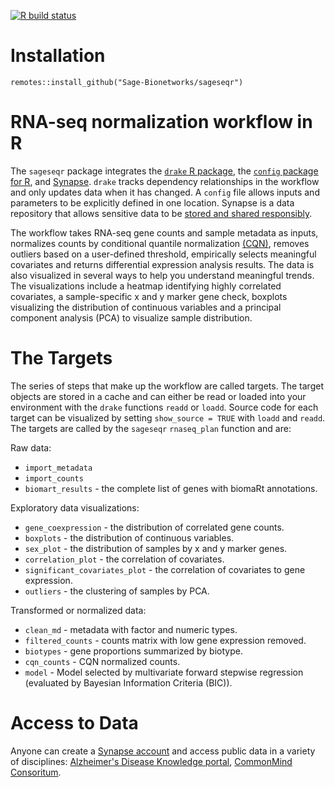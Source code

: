 <!-- badges: start -->
  [![R build status](https://github.com/kelshmo/sageseqr/workflows/R-CMD-check/badge.svg)](https://github.com/kelshmo/sageseqr/actions)
<!-- badges: end -->
# Installation 
`remotes::install_github("Sage-Bionetworks/sageseqr")`

# RNA-seq normalization workflow in R

The `sageseqr` package integrates the [`drake` R package](https://github.com/ropensci/drake/), the [`config` package for R](https://cran.r-project.org/web/packages/config/vignettes/introduction.html), and [Synapse](https://www.synapse.org/). `drake` tracks dependency relationships in the workflow and only updates data when it has changed. A `config` file allows inputs and parameters to be explicitly defined in one location. Synapse is a data repository that allows sensitive data to be [stored and shared responsibly](https://docs.synapse.org/articles/article_index.html#governance). 

The workflow takes RNA-seq gene counts and sample metadata as inputs, normalizes counts by conditional quantile normalization [(CQN)](https://bioconductor.org/packages/release/bioc/html/cqn.html), removes outliers based on a user-defined threshold, empirically selects meaningful covariates and returns differential expression analysis results. The data is also visualized in several ways to help you understand meaningful trends. The visualizations include a heatmap identifying highly correlated covariates, a sample-specific x and y marker gene check, boxplots visualizing the distribution of continuous variables and a principal component analysis (PCA) to visualize sample distribution.

# The Targets

The series of steps that make up the workflow are called targets. The target objects are stored in a cache and can either be read or loaded into your environment with the `drake` functions `readd` or `loadd`. Source code for each target can be visualized by setting `show_source = TRUE` with `loadd` and `readd`. The targets are called by the `sageseqr` `rnaseq_plan` function and are:

Raw data: 
- `import_metadata`
- `import_counts`
- `biomart_results` - the complete list of genes with biomaRt annotations.

Exploratory data visualizations:
- `gene_coexpression` - the distribution of correlated gene counts.
- `boxplots` - the distribution of continuous variables.
- `sex_plot` - the distribution of samples by x and y marker genes.
- `correlation_plot` - the correlation of covariates.
- `significant_covariates_plot` - the correlation of covariates to gene 
                                  expression.
- `outliers` - the clustering of samples by PCA.

Transformed or normalized data:
- `clean_md` - metadata with factor and numeric types.
- `filtered_counts` - counts matrix with low gene expression removed.
- `biotypes` - gene proportions summarized by biotype.
- `cqn_counts` - CQN normalized counts. 
- `model` - Model selected by multivariate forward stepwise regression 
            (evaluated by Bayesian Information Criteria (BIC)).

# Access to Data 

Anyone can create a [Synapse account](https://docs.synapse.org/articles/getting_started.html) and access public data in a variety of disciplines: [Alzheimer's Disease Knowledge portal](https://adknowledgeportal.synapse.org/), [CommonMind Consoritum](https://www.synapse.org/#!Synapse:syn2759792/wiki/69613).   
